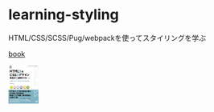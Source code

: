 # learning-styling

HTML/CSS/SCSS/Pug/webpackを使ってスタイリングを学ぶ


[book](./images/books.webp)

<img alt="Gatsby" src="./images/books.webp" width="60" />
